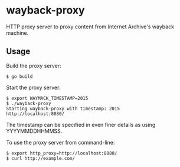 # wayback-proxy

HTTP proxy server to proxy content from Internet Archive's wayback machine.


## Usage

Build the proxy server:

    $ go build

Start the proxy server:

    $ export WAYMACK_TIMESTAMP=2015
    $ ./wayback-proxy
    Starting wayback-proxy with timestamp: 2015
    http://localhost:8080/

The timestamp can be specified in even finer details as using YYYYMMDDHHMMSS.

To use the proxy server from command-line:

    $ export http_proxy=http://localhost:8080/
    $ curl http://example.com/
